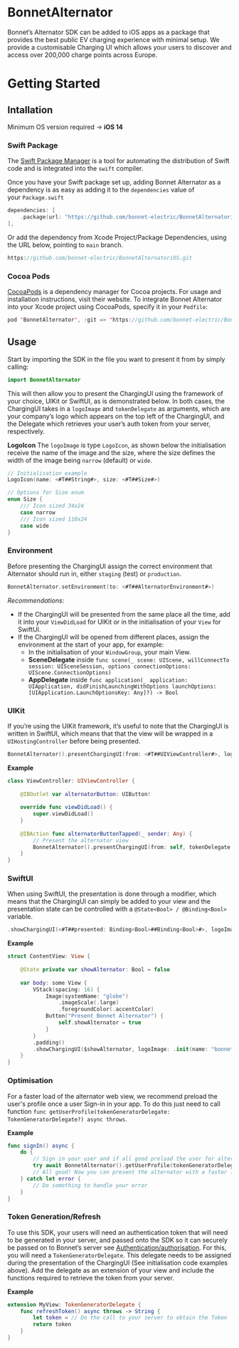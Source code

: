 # BonnetAlternator

Bonnet’s Alternator SDK can be added to iOS apps as a package that provides the best public EV charging experience with minimal setup. We provide a customisable Charging UI which allows your users to discover and access over 200,000 charge points across Europe.

# Getting Started

## Intallation

Minimum OS version required -> **iOS 14**

### Swift Package

The [Swift Package Manager](https://swift.org/package-manager/) is a tool for automating the distribution of Swift code and is integrated into the `swift` compiler.

Once you have your Swift package set up, adding Bonnet Alternator as a dependency is as easy as adding it to the `dependencies` value of your `Package.swift`

```swift
dependencies: [
    .package(url: "https://github.com/bonnet-electric/BonnetAlternatoriOS.git", branch: "main")
],
```

Or add the dependency from Xcode Project/Package Dependencies, using the URL below, pointing to `main` branch.

```swift
https://github.com/bonnet-electric/BonnetAlternatoriOS.git
```

### Cocoa Pods

[CocoaPods](https://cocoapods.org/) is a dependency manager for Cocoa projects. For usage and installation instructions, visit their website. To integrate Bonnet Alternator into your Xcode project using CocoaPods, specify it in your `Podfile`:

```swift
pod 'BonnetAlternator', :git => 'https://github.com/bonnet-electric/BonnetAlternatoriOS.git', :branch => 'main'
```

## Usage

Start by importing the SDK in the file you want to present it from by simply calling:

```swift
import BonnetAlternator
```

This will then allow you to present the ChargingUI using the framework of your choice, UIKit or SwiftUI, as is demonstrated below. In both cases, the ChargingUI takes in a `logoImage` and `tokenDelegate` as arguments, which are your company’s logo which appears on the top left of the ChargingUI, and the Delegate which retrieves your user’s auth token from your server, respectively.

**LogoIcon**
The `logoImage` is type `LogoIcon`, as shown below the initialisation receive the name of the image and the size, where the size defines the width of the image being `narrow` (default) or `wide`.

```swift
// Initialisation example
LogoIcon(name: <#T##String#>, size: <#T##Size#>)

// Options for Size enum
enum Size {
    /// Icon sized 34x24
    case narrow
    /// Icon sized 110x24
    case wide
}
```

### Environment
Before presenting the ChargingUI assign the correct environment that Alternator should run in, either `staging` (test) or `production`.

```swift
BonnetAlternator.setEnvironment(to: <#T##AlternatorEnvironment#>)
```
*Recommendations:*
- If the ChargingUI will be presented from the same place all the time, add it into your `ViewDidLoad` for UIKit or in the initialisation of your `View` for SwiftUI.
- If the ChargingUI will be opened from different places, assign the environment at the start of your app, for example: 
    - In the initialisation of your `WindowGroup`, your main View.
    - **SceneDelegate** inside `func scene(_ scene: UIScene, willConnectTo session: UISceneSession, options connectionOptions: UIScene.ConnectionOptions)`
    - **AppDelegate** inside `func application(_ application: UIApplication, didFinishLaunchingWithOptions launchOptions: [UIApplication.LaunchOptionsKey: Any]?) -> Bool`

### UIKit
If you’re using the UIKit framework, it’s useful to note that the ChargingUI is written in SwiftUI, which means that that the view will be wrapped in a `UIHostingController` before being presented.

```swift
BonnetAlternator().presentChargingUI(from: <#T##UIViewController#>, logoImage: <#T##LogoIcon?#>, tokenDelegate: <#T##TokenGeneratorDelegate?#>)
```

**Example**
```swift
class ViewController: UIViewController {
    
    @IBOutlet var alternatorButton: UIButton!
    
    override func viewDidLoad() {
        super.viewDidLoad()
    }
    
    @IBAction func alternatorButtonTapped(_ sender: Any) {
        // Present the alternator view
        BonnetAlternator().presentChargingUI(from: self, tokenDelegate: self)
    }
}
```

### SwiftUI
When using SwiftUI, the presentation is done through a modifier, which means that the ChargingUI can simply be added to your view and the presentation state can be controlled with a `@State<Bool> / @Binding<Bool>` variable.

```swift
.showChargingUI(<#T##presented: Binding<Bool>##Binding<Bool>#>, logoImageName: <#T##String?#>, tokenDelegate: <#T##TokenGeneratorDelegate?#>)
```

**Example**
```swift
struct ContentView: View {
    
    @State private var showAlternator: Bool = false
    
    var body: some View {
        VStack(spacing: 16) {
            Image(systemName: "globe")
                .imageScale(.large)
                .foregroundColor(.accentColor)
            Button("Present Bonnet Alternator") {
                self.showAlternator = true
            }
        }
        .padding()
        .showChargingUI($showAlternator, logoImage: .init(name: "bonnet.logo"), tokenDelegate: nil)
    }
}
```

### Optimisation

For a faster load of the alternator web view, we recommend preload the user's profile once a user Sign-in in your app. To do this just need to call function `func getUserProfile(tokenGeneratorDelegate: TokenGeneratorDelegate?) async throws`.

**Example**
```swift
func signIn() async {
    do {
        // Sign in your user and if all good preload the user for alternator
        try await BonnetAlternator().getUserProfile(tokenGeneratorDelegate: TokenGeneratorDelegate?)
        // All good! Now you can present the alternator with a faster load.
    } catch let error {
        // Do something to handle your error
    }
}
``` 

### Token Generation/Refresh

To use this SDK, your users will need an authentication token that will need to be generated in your server, and passed onto the SDK so it can securely be passed on to Bonnet’s server see [Authentication/authorisation](https://www.notion.so/Authentication-authorisation-6a391f45fffc46e9a09dff6f8e683b85?pvs=21). For this, you will need a `TokenGeneratorDelegate`.
This delegate needs to be assigned during the presentation of the ChargingUI (See initialisation code examples above).
Add the delegate as an extension of your view and include the functions required to retrieve the token from your server.

**Example**
```swift
extension MyView: TokenGeneratorDelegate {
    func refreshToken() async throws -> String {
        let token = // Do the call to your server to obtain the Token
        return token
    }
}
```
